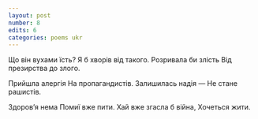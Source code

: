 ```yaml
---
layout: post
number: 8
edits: 6
categories: poems ukr
---
```


Що він вухами їсть?
Я б хворів від такого.
Розривала би злість
Від презирства до злого. 

Прийшла алергія 
На пропагандистів. 
Залишилась надія — 
Не стане рашистів.

Здоров’я нема 
Помиї вже пити.
Хай вже згасла б війна, 
Хочеться жити.
